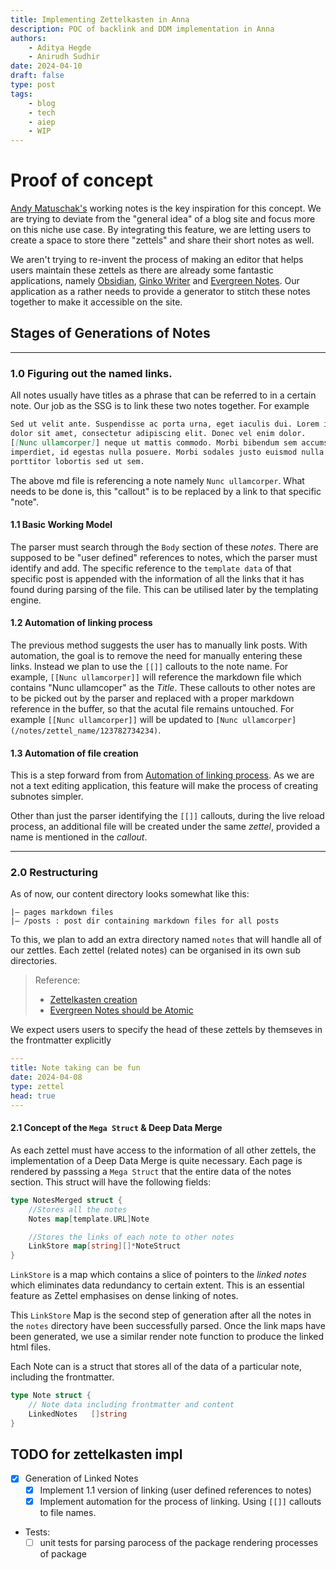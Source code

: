 ```yaml
---
title: Implementing Zettelkasten in Anna
description: POC of backlink and DDM implementation in Anna
authors:
    - Aditya Hegde
    - Anirudh Sudhir
date: 2024-04-10
draft: false
type: post
tags:
    - blog
    - tech
    - aiep
    - WIP
---
```


# Proof of concept

[Andy Matuschak's](https://notes.andymatuschak.org/) working notes is the key inspiration for this concept.
We are trying to deviate from the "general idea" of a blog site and focus more on this niche use case.
By integrating this feature, we are letting users to create a space to store there "zettels" and share their short notes as well.

We aren't trying to re-invent the process of making an editor that helps users maintain these zettels as there are already some fantastic applications,
namely [Obsidian](https://obsidian.md/), [Ginko Writer](https://app.gingkowriter.com) and [Evergreen Notes](https://evergreennotes.com/).
Our application as a rather needs to provide a generator to stitch these notes
together to make it accessible on the site.

## Stages of Generations of Notes

---

### 1.0 Figuring out the named links.

All notes usually have titles as a phrase that can be referred to in a certain note. Our job as the SSG is to link these two notes together. For example

```md
Sed ut velit ante. Suspendisse ac porta urna, eget iaculis dui. Lorem ipsum
dolor sit amet, consectetur adipiscing elit. Donec vel enim dolor.
[[Nunc ullamcorper]] neque ut mattis commodo. Morbi bibendum sem accumsan mi
imperdiet, id egestas nulla posuere. Morbi sodales justo euismod nulla
porttitor lobortis sed ut sem.
```

The above md file is referencing a note namely `Nunc ullamcorper`. What needs to be done is, this "callout" is to be replaced by a link to that specific "note".

#### 1.1 Basic Working Model

The parser must search through the `Body` section of these *notes*.
There are supposed to be "user defined" references to notes, which the parser must identify and add.
The specific reference to the `template data` of that specific post is appended with the information of all the links that it has found during parsing of the file.
This can be utilised later by the templating engine.

#### <a name="linking-automation"></a>1.2 Automation of linking process

The previous method suggests the user has to manually link posts.
With automation, the goal is to remove the need for manually entering these links.
Instead we plan to use the `[[]]` callouts to the note name.
For example, `[[Nunc ullamcorper]]` will reference the markdown file which contains "Nunc ullamcoper" as the *Title*.
These callouts to other notes are to be picked out by the parser and replaced with a proper markdown reference in the buffer, so that the acutal file remains untouched.
For example `[[Nunc ullamcorper]]` will be updated to `[Nunc ullamcorper](/notes/zettel_name/123782734234)`.

#### 1.3 Automation of file creation

This is a step forward from from [Automation of linking process](#linking-automation). As we are not a text editing application, this feature will make the process of creating subnotes simpler.

Other than just the parser identifying the `[[]]` callouts, during the live reload process, an additional file will be created under the same *zettel*, provided a name is mentioned in the *callout*.

---

### 2.0 Restructuring

As of now, our content directory looks somewhat like this:

```text
|— pages markdown files
|— /posts : post dir containing markdown files for all posts
```

To this, we plan to add an extra directory named `notes` that will handle all of our zettles.
Each zettel (related notes) can be organised in its own sub directories.

> Reference:
> - [Zettelkasten creation](https://zettelkasten.de/posts/create-zettel-from-reading-notes/)
> - [Evergreen Notes should be Atomic](https://notes.andymatuschak.org/Evergreen_notes_should_be_atomic)

We expect users users to specify the head of these zettels by themseves in the frontmatter explicitly

```yaml
---
title: Note taking can be fun
date: 2024-04-08
type: zettel
head: true
---
```

#### 2.1 Concept of the `Mega Struct` & Deep Data Merge

As each zettel must have access to the information of all other zettels, the implementation of a Deep Data Merge is quite necessary.
Each page is rendered by passsing a `Mega Struct` that the entire data of the notes section.
This struct will have the following fields:

```go
type NotesMerged struct {
    //Stores all the notes
    Notes map[template.URL]Note

    //Stores the links of each note to other notes
    LinkStore map[string][]*NoteStruct
}
```

`LinkStore` is a map which contains a slice of pointers to the *linked notes* which eliminates data redundancy to certain extent.
This is an essential feature as Zettel emphasises on dense linking of notes.

This `LinkStore` Map is the second step of generation after all the notes in the `notes` directory have been successfully parsed.
Once the link maps have been generated, we use a similar render note function to produce the linked html files.

Each Note can is a struct that stores all of the data of a particular note, including the frontmatter.

```go
type Note struct {
    // Note data including frontmatter and content
    LinkedNotes   []string
}
```

## TODO for zettelkasten impl

- [x] Generation of Linked Notes
    - [x] Implement 1.1 version of linking (user defined references to notes)
    - [x] Implement automation for the process of linking. Using `[[]]` callouts to file names.
- Tests:
    - [ ] unit tests for parsing parocess of the package rendering processes of package
